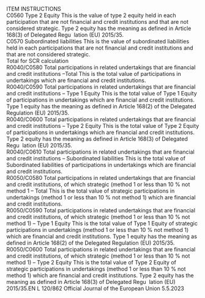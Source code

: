  
ITEM  INSTRUCTIONS  
C0560  Type 2 Equity  This is the value of type 2 equity held in each participation that are not financial 
and credit institutions and that are not considered strategic. 
Type 2 equity has the meaning as defined in Article 168(3) of Delegated Regu ­
lation (EU) 2015/35.  
C0570  Subordinated liabilities  This is the value of subordinated liabilities held in each participations that are not 
financial and credit institutions and that are not considered strategic.  
Total for SCR 
calculation  
R0040/C0580  Total participations in related 
undertakings that are financial 
and credit institutions –Total  This is the total value of participations in undertakings which are financial and 
credit institutions.  
R0040/C0590  Total participations in related 
undertakings that are financial 
and credit institutions – Type 
1 Equity  This is the total value of Type 1 Equity of participations in undertakings which are 
financial and credit institutions. 
Type 1 equity has the meaning as defined in Article 168(2) of the Delegated 
Regulation (EU) 2015/35.  
R0040/C0600  Total participations in related 
undertakings that are financial 
and credit institutions – Type 
2 Equity  This is the total value of Type 2 Equity of participations in undertakings which are 
financial and credit institutions. 
Type 2 equity has the meaning as defined in Article 168(3) of Delegated Regu ­
lation (EU) 2015/35.  
R0040/C0610  Total participations in related 
undertakings that are financial 
and credit institutions – 
Subordinated liabilities  This is the total value of Subordinated liabilities of participations in undertakings 
which are financial and credit institutions.  
R0050/C0580  Total participations in related 
undertakings that are financial 
and credit institutions, of 
which strategic (method 1 or 
less than 10 % not method 1 – 
Total  This is the total value of strategic participations in undertakings (method 1 or less 
than 10 % not method 1) which are financial and credit institutions.  
R0050/C0590  Total participations in related 
undertakings that are financial 
and credit institutions, of 
which strategic (method 1 or 
less than 10 % not method 1) 
– Type 1 Equity  This is the total value of Type 1 Equity of strategic participations in undertakings 
(method 1 or less than 10 % not method 1) which are financial and credit 
institutions. 
Type 1 equity has the meaning as defined in Article 168(2) of the Delegated 
Regulation (EU) 2015/35.  
R0050/C0600  Total participations in related 
undertakings that are financial 
and credit institutions, of 
which strategic (method 1 or 
less than 10 % not method 1) 
– Type 2 Equity  This is the total value of Type 2 Equity of strategic participations in undertakings 
(method 1 or less than 10 % not method 1) which are financial and credit 
institutions. 
Type 2 equity has the meaning as defined in Article 168(3) of Delegated Regu ­
lation (EU) 2015/35.EN  L 120/862 Official Journal of the European Union 5.5.2023